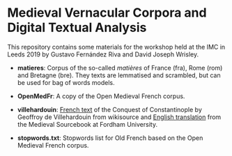 # Medieval Vernacular Corpora and Digital Textual Analysis

This repository contains some materials for the workshop held at the IMC in Leeds 2019 by Gustavo Fernández Riva and David Joseph Wrisley.

- **matieres**: Corpus of the so-called *matières* of France (fra), Rome (rom) and Bretagne (bre). They texts are lemmatised and scrambled, but can be used for bag of words models.

- **OpenMedFr**: A copy of the Open Medieval French corpus.

- **villehardouin**: [French text](https://fr.wikisource.org/wiki/M%C3%A9moires_de_Geoffroi_de_Villehardouin) of the Conquest of Constantinople by Geoffroy de Villehardouin from wikisource and [English translation](https://sourcebooks.fordham.edu/basis/villehardouin.asp) from the Medieval Sourcebook at Fordham University.

- **stopwords.txt**: Stopwords list for Old French based on the Open Medieval French corpus.

